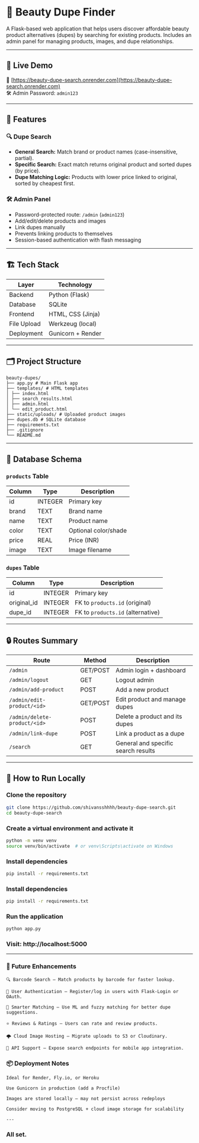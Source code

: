 # 💄 Beauty Dupe Finder

A Flask-based web application that helps users discover affordable beauty product alternatives (dupes) by searching for existing products. Includes an admin panel for managing products, images, and dupe relationships.

---

## 🚀 Live Demo

🔗 [https://beauty-dupe-search.onrender.com](https://beauty-dupe-search.onrender.com)  
🛠️ Admin Password: `admin123`

---

## 📌 Features

### 🔍 Dupe Search

- **General Search:** Match brand or product names (case-insensitive, partial).
- **Specific Search:** Exact match returns original product and sorted dupes (by price).
- **Dupe Matching Logic:** Products with lower price linked to original, sorted by cheapest first.

### 🛠️ Admin Panel

- Password-protected route: `/admin` (`admin123`)
- Add/edit/delete products and images
- Link dupes manually
- Prevents linking products to themselves
- Session-based authentication with flash messaging

---

## 🏗️ Tech Stack

| Layer     | Technology       |
|-----------|------------------|
| Backend   | Python (Flask)   |
| Database  | SQLite           |
| Frontend  | HTML, CSS (Jinja)|
| File Upload | Werkzeug (local) |
| Deployment | Gunicorn + Render |

---

## 🗂️ Project Structure
```
beauty-dupes/
├── app.py # Main Flask app
├── templates/ # HTML templates
│ ├── index.html
│ ├── search_results.html
│ ├── admin.html
│ └── edit_product.html
├── static/uploads/ # Uploaded product images
├── dupes.db # SQLite database
├── requirements.txt
├── .gitignore
└── README.md
```

---

## 🧠 Database Schema

### `products` Table

| Column | Type    | Description         |
|--------|---------|---------------------|
| id     | INTEGER | Primary key         |
| brand  | TEXT    | Brand name          |
| name   | TEXT    | Product name        |
| color  | TEXT    | Optional color/shade|
| price  | REAL    | Price (INR)         |
| image  | TEXT    | Image filename      |

### `dupes` Table

| Column      | Type    | Description                       |
|-------------|---------|-----------------------------------|
| id          | INTEGER | Primary key                       |
| original_id | INTEGER | FK to `products.id` (original)    |
| dupe_id     | INTEGER | FK to `products.id` (alternative) |

---

## 🔒 Routes Summary

| Route                         | Method     | Description                          |
|------------------------------|------------|--------------------------------------|
| `/admin`                     | GET/POST   | Admin login + dashboard              |
| `/admin/logout`              | GET        | Logout admin                         |
| `/admin/add-product`         | POST       | Add a new product                    |
| `/admin/edit-product/<id>`   | GET/POST   | Edit product and manage dupes        |
| `/admin/delete-product/<id>` | POST       | Delete a product and its dupes       |
| `/admin/link-dupe`           | POST       | Link a product as a dupe             |
| `/search`                    | GET        | General and specific search results  |

---

## 🔧 How to Run Locally

### Clone the repository
```bash
git clone https://github.com/shivansshhhh/beauty-dupe-search.git
cd beauty-dupe-search
```

### Create a virtual environment and activate it

```bash
python -m venv venv
source venv/bin/activate  # or venv\Scripts\activate on Windows
```

### Install dependencies

```bash
pip install -r requirements.txt
```

### Install dependencies
```bash
pip install -r requirements.txt
```

### Run the application
```bash
python app.py
```

### Visit: http://localhost:5000
---

### 🧱 Future Enhancements
    🔍 Barcode Search — Match products by barcode for faster lookup.

    🔐 User Authentication — Register/log in users with Flask-Login or OAuth.

    🧠 Smarter Matching — Use ML and fuzzy matching for better dupe suggestions.

    ⭐ Reviews & Ratings — Users can rate and review products.

    🌩️ Cloud Image Hosting — Migrate uploads to S3 or Cloudinary.

    📱 API Support — Expose search endpoints for mobile app integration.


### 📦 Deployment Notes

    Ideal for Render, Fly.io, or Heroku

    Use Gunicorn in production (add a Procfile)

    Images are stored locally — may not persist across redeploys

    Consider moving to PostgreSQL + cloud image storage for scalability

    ---
### All set.

